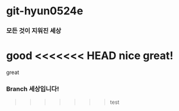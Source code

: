 # git-hyun0524e

### 모든 것이 지워진 세상
good
<<<<<<< HEAD
nice
great!
=======
great

### Branch 세상입니다!
>>>>>>> test
